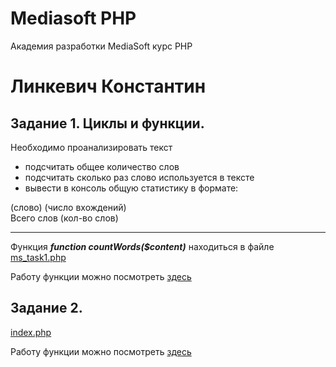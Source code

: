 # Mediasoft PHP
Академия разработки MediaSoft курс PHP
# Линкевич Константин
## Задание 1. Циклы и функции.
<p>Необходимо проанализировать текст</p>
<ul>
  <li>подсчитать общее количество слов</li>
  <li>подсчитать сколько раз слово используется в тексте</li>
  <li>вывести в консоль общую статистику в формате:</li>
 </ul> 
  (слово) (число вхождений)<br>
  Всего слов (кол-во слов)<br>
  <hr>
  
  Функция ***function countWords($content)*** находиться в файле
  [ms_task1.php](https://github.com/constalink35/MediasoftPHP/blob/master/ms_task1.php)
  
  Работу функции можно посмотреть [здесь](https://kvltest.000webhostapp.com/ms_task1.php)
  
## Задание 2.

[index.php](https://github.com/constalink35/MediasoftPHP/blob/master/task2/)

Работу функции можно посмотреть [здесь](https://kvltest.000webhostapp.com/task2/index.php)
  
